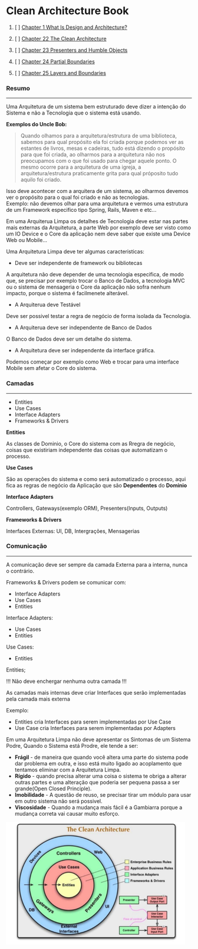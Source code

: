 # Clean Architecture Book

1. [ ] [Chapter 1 What Is Design and Architecture?](Chapter-1-What-Is-Design-and-Architecture.md)


22. [ ] [Chapter 22 The Clean Architecture](Chapter-22-The-Clean-Architecture.md)
23. [ ] [Chapter 23 Presenters and Humble Objects](Chapter-23-Presenters-and-Humble-Objects.md)
24. [ ] [Chapter 24 Partial Boundaries](Chapter-24-Partial-Boundaries.md)
25. [ ] [Chapter 25 Layers and Boundaries](Chapter-25-Layers-and-Boundaries.md)


### Resumo
----------

Uma Arquitetura de um sistema bem estruturado deve dizer a intenção do Sistema e não a Tecnologia que o sistema está usando.

**Exemplos do Uncle Bob:**

> Quando olhamos para a arquitetura/estrutura de uma biblioteca, sabemos para qual propósito ela foi criada porque podemos ver as estantes de livros, mesas e cadeiras, tudo está dizendo o propósito para que foi criada, ao olharmos para a arquitetura não nos preocupamos com o que foi usado para chegar aquele ponto.
> O mesmo ocorre para a arquitetura de uma igreja, a arquitetura/estrutura praticamente grita para qual próposito tudo aquilo foi criado.

Isso deve acontecer com a arquitera de um sistema, ao olharmos devemos ver o propósito para o qual foi criado e não as tecnologias.   
Exemplo: não devemos olhar para uma arquitetura e vermos uma estrutura de um Framework especifico tipo Spring, Rails, Maven e etc...


Em uma Arquiterua Limpa os detalhes de Tecnologia deve estar nas partes mais externas da Arquitetura, a parte Web por exemplo deve ser visto como um IO Device e o Core da aplicação nem deve saber que existe uma Device Web ou Mobile...

Uma Arquitetura Limpa deve ter algumas caracteristicas:

- Deve ser independente de framework ou bibliotecas

A arquitetura não deve depender de uma tecnologia especifica, de modo que, se precisar por exemplo trocar o Banco de Dados, a tecnologia MVC ou o sistema de mensageria o Core da aplicação não sofra nenhum impacto, porque o sistema é facilmenete alterável.

- A Arquiterua deve Testável

Deve ser possivel testar a regra de negócio de forma isolada da Tecnologia.

- A Arquiterua deve ser independente de Banco de Dados

O Banco de Dados deve ser um detalhe do sistema.

- A Arquitetura deve ser independente da interface gráfica.

Podemos começar por exemplo como Web e trocar para uma interface Mobile sem afetar o Core do sistema.


### Camadas
--------------

- Entities
- Use Cases
- Interface Adapters
- Frameworks & Drivers


**Entities**

As classes de Dominio, o Core do sistema com as Rregra de negócio, coisas que existiriam independente das coisas que automatizam o processo.

**Use Cases**

São as operações do sistema e como será automatizado o processo, aqui fica as regras de negócio da Aplicação que são **Dependentes** do **Dominio**

**Interface Adapters**

Controllers, Gateways(exemplo ORM), Presenters(Inputs, Outputs) 

**Frameworks & Drivers**

Interfaces Externas: UI, DB, Intergrações, Mensagerias


### Comunicação
---------------

A comunicação deve ser sempre da camada Externa para a interna, nunca o contrário.

Frameworks & Drivers podem se comunicar com:   

- Interface Adapters
- Use Cases
- Entities 

Interface Adapters:   

- Use Cases
- Entities

Use Cases:   

- Entities

Entities;

!!! Não deve enchergar nenhuma outra camada !!!


As camadas mais internas deve criar Interfaces que serão implementadas pela camada mais externa

Exemplo:

- Entities cria Interfaces para serem implementadas por Use Case
- Use Case cria Interfaces para serem implementadas por Adapters
 

Em uma Arquitetura Limpa não deve apresentar os Sintomas de um Sistema Podre,
Quando o Sistema está Prodre, ele tende a ser:

- **Frágil** - de maneira que quando você altera uma parte do sistema pode dar problema em outra, e isso está muito ligado ao acoplamento que tentamos eliminar com a Arquitetura Limpa.
- **Rígido** - quando precisa alterar uma coisa o sistema te obriga a alterar outras partes e uma alteração que poderia ser pequena passa a ser grande(Open Closed Principle).
- **Imobilidade** - A questão de reuso, se precisar tirar um módulo para usar em outro sistema não será possivel.
- **Viscosidade** - Quando a mudança mais fácil é a Gambiarra porque a mudança correta vai causar muito esforço.  


![The Clean Architecture](./images/TheOnion-Architecture.png)


